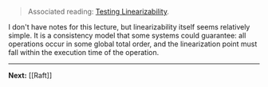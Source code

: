> Associated reading: [Testing Linearizability](https://anishathalye.com/testing-distributed-systems-for-linearizability/).

I don't have notes for this lecture, but linearizability itself seems relatively simple. It is a consistency model that some systems could guarantee: all operations occur in some global total order, and the linearization point must fall within the execution time of the operation.

---

**Next:** [[Raft]]